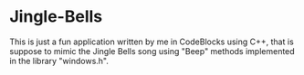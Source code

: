 # Jingle-Bells

  This is just a fun application written by me in CodeBlocks using C++, that is suppose to mimic the Jingle Bells song using "Beep" methods implemented in the library "windows.h".
